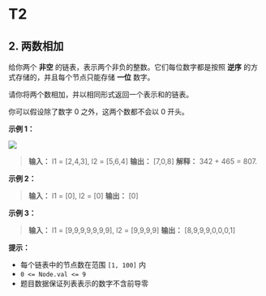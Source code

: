 # T2

## 2. 两数相加 

给你两个 **非空**  的链表，表示两个非负的整数。它们每位数字都是按照 **逆序**  的方式存储的，并且每个节点只能存储 **一位**  数字。

请你将两个数相加，并以相同形式返回一个表示和的链表。

你可以假设除了数字 0 之外，这两个数都不会以 0 开头。

**示例 1：** 

![](http://public.file.lvshuhuai.cn/images\addtwonumber1.jpg)
> **输入：** l1 = \[2,4,3], l2 = \[5,6,4]
> **输出：** \[7,0,8]
> **解释：** 342 \+ 465 = 807\.
>

**示例 2：** 

> **输入：** l1 = \[0], l2 = \[0]
> **输出：** \[0]
>

**示例 3：** 

> **输入：** l1 = \[9,9,9,9,9,9,9], l2 = \[9,9,9,9]
> **输出：** \[8,9,9,9,0,0,0,1]
>

**提示：** 

*   每个链表中的节点数在范围 `[1, 100]` 内
*   `0 <= Node.val <= 9`
*   题目数据保证列表表示的数字不含前导零